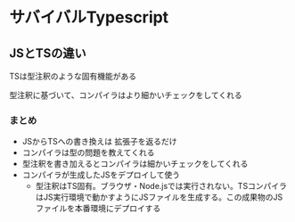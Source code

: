 # サバイバルTypescript
## JSとTSの違い
TSは型注釈のような固有機能がある

型注釈に基づいて、コンパイラはより細かいチェックをしてくれる

### まとめ
- JSからTSへの書き換えは 拡張子を返るだけ
- コンパイラは型の問題を教えてくれる
- 型注釈を書き加えるとコンパイラは細かいチェックをしてくれる
- コンパイラが生成したJSをデプロイして使う
  - 型注釈はTS固有。ブラウザ・Node.jsでは実行されない。TSコンパイラはJS実行環境で動かすようにJSファイルを生成する。この成果物のJSファイルを本番環境にデプロイする

